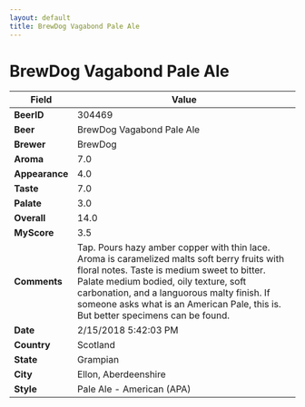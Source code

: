 ```yaml
---
layout: default
title: BrewDog Vagabond Pale Ale
---
```


# BrewDog Vagabond Pale Ale

| Field         | Value     |
|---------------|-----------|
| **BeerID** | 304469 |
| **Beer** | BrewDog Vagabond Pale Ale |
| **Brewer** | BrewDog |
| **Aroma** | 7.0 |
| **Appearance** | 4.0 |
| **Taste** | 7.0 |
| **Palate** | 3.0 |
| **Overall** | 14.0 |
| **MyScore** | 3.5 |
| **Comments** | Tap. Pours hazy amber copper with thin lace. Aroma is caramelized malts soft berry fruits with floral notes. Taste is medium sweet to bitter. Palate medium bodied, oily texture, soft carbonation, and a languorous malty finish. If someone asks what is an American Pale, this is. But better specimens can be found. |
| **Date** | 2/15/2018 5:42:03 PM |
| **Country** | Scotland |
| **State** | Grampian |
| **City** | Ellon, Aberdeenshire |
| **Style** | Pale Ale - American (APA) |
